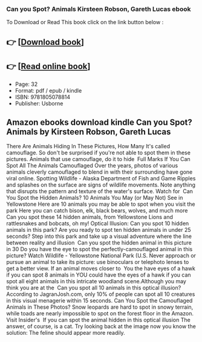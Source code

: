 ### Can you Spot? Animals Kirsteen Robson, Gareth Lucas ebook

To Download or Read This book click on the link button below :

## 👉  [**[Download book](http://ebooksharez.info/download.php?group=book&from=github.com&id=721584&lnk=1081 "Download book")**]

## 👉  [**[Read online book](http://ebooksharez.info/download.php?group=book&from=github.com&id=721584&lnk=1081 "Read online book")**]


* Page: 32
* Format: pdf / epub / kindle
* ISBN: 9781805078814
* Publisher: Usborne



## Amazon ebooks download kindle Can you Spot? Animals by Kirsteen Robson, Gareth Lucas



 There Are Animals Hiding In These Pictures, How Many It&#039;s called camouflage. So don&#039;t be surprised if you&#039;re not able to spot them in these pictures. Animals that use camouflage, do it to hide 
 Full Marks If You Can Spot All The Animals Camouflaged Over the years, photos of various animals cleverly camouflaged to blend in with their surrounding have gone viral online.
 Spotting Wildlife - Alaska Department of Fish and Game Ripples and splashes on the surface are signs of wildlife movements. Note anything that disrupts the pattern and texture of the water&#039;s surface. Watch for 
 Can You Spot the Hidden Animals? 
 10 Animals You May (or May Not) See in Yellowstone Here are 10 animals you may be able to spot when you visit the park Here you can catch bison, elk, black bears, wolves, and much more 
 Can you spot these 14 hidden animals, from Yellowstone Lions and rattlesnakes and bobcats, oh my!
 Optical Illusion: Can you spot 10 hidden animals in this park? Are you ready to spot ten hidden animals in under 25 seconds? Step into this park and take up a visual adventure where the line between reality and illusion 
 Can you spot the hidden animal in this picture in 30 Do you have the eye to spot the perfectly-camouflaged animal in this picture?
 Watch Wildlife - Yellowstone National Park (U.S. Never approach or pursue an animal to take its picture: use binoculars or telephoto lenses to get a better view. If an animal moves closer to 
 You the have eyes of a hawk if you can spot 8 animals in YOU could have the eyes of a hawk if you can spot all eight animals in this intricate woodland scene.Although you may think you are at the 
 Can you spot all 10 animals in this optical illusion? According to JagranJosh.com, only 10% of people can spot all 10 creatures in this visual menagerie within 15 seconds.
 Can You Spot the Camouflaged Animals in These Photos? Snow leopards are hard to spot in snowy terrain, while toads are nearly impossible to spot on the forest floor in the Amazon. Visit Insider&#039;s 
 If you can spot the animal hidden in this optical illusion The answer, of course, is a cat. Try looking back at the image now you know the solution: The feline should appear more readily.





